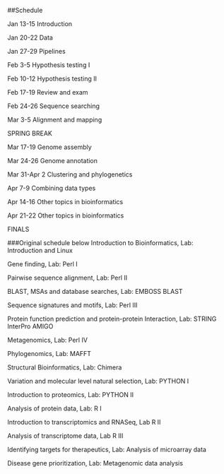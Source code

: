 ##Schedule

Jan 13-15 Introduction

Jan 20-22 Data

Jan 27-29 Pipelines

Feb 3-5 Hypothesis testing I

Feb 10-12 Hypothesis testing II

Feb 17-19 Review and exam

Feb 24-26 Sequence searching

Mar 3-5 Alignment and mapping

SPRING BREAK

Mar 17-19 Genome assembly

Mar 24-26 Genome annotation

Mar 31-Apr 2 Clustering and phylogenetics

Apr 7-9 Combining data types

Apr 14-16 Other topics in bioinformatics

Apr 21-22 Other topics in bioinformatics

FINALS


###Original schedule below
Introduction to Bioinformatics, Lab: Introduction and Linux

Gene finding, Lab: Perl I

Pairwise sequence alignment, Lab: Perl II

BLAST, MSAs and database searches, Lab: EMBOSS  BLAST

Sequence signatures and motifs, Lab: Perl III

Protein function prediction and protein-protein Interaction, Lab: STRING  InterPro  AMIGO

Metagenomics, Lab: Perl IV

Phylogenomics, Lab: MAFFT

Structural Bioinformatics, Lab: Chimera

Variation and molecular level natural selection, Lab: PYTHON I

Introduction to proteomics, Lab: PYTHON II

Analysis of protein data, Lab: R I

Introduction to transcriptomics and RNASeq, Lab R II

Analysis of transcriptome data, Lab R III

Identifying targets for therapeutics, Lab: Analysis of microarray data

Disease gene prioritization, Lab: Metagenomic data analysis
